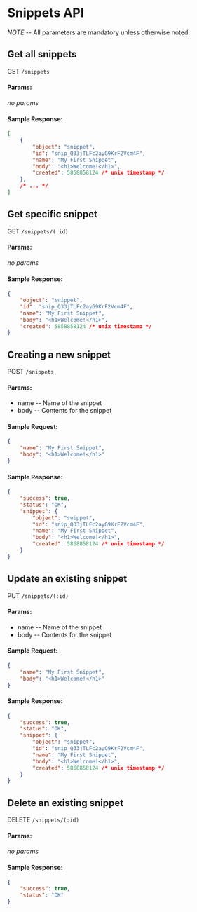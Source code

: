 # Snippets API

*NOTE* -- All parameters are mandatory unless otherwise noted.

## Get all snippets

GET `/snippets`

#### Params:

*no params*

#### Sample Response:

```json
[
    {
        "object": "snippet",
        "id": "snip_Q33jTLFc2ayG9KrF2Vcm4F",
        "name": "My First Snippet",
        "body": "<h1>Welcome!</h1>",
        "created": 5858858124 /* unix timestamp */
    },
    /* ... */
]
```

## Get specific snippet

GET `/snippets/(:id)`

#### Params:

*no params*

#### Sample Response:

```json
{
    "object": "snippet",
    "id": "snip_Q33jTLFc2ayG9KrF2Vcm4F",
    "name": "My First Snippet",
    "body": "<h1>Welcome!</h1>",
    "created": 5858858124 /* unix timestamp */
}
```

## Creating a new snippet

POST `/snippets`

#### Params:

- name       -- Name of the snippet
- body       -- Contents for the snippet

#### Sample Request:

```json
{
    "name": "My First Snippet",
    "body": "<h1>Welcome!</h1>"
}
```

#### Sample Response:

```json
{
    "success": true,
    "status": "OK",
    "snippet": {
        "object": "snippet",
        "id": "snip_Q33jTLFc2ayG9KrF2Vcm4F",
        "name": "My First Snippet",
        "body": "<h1>Welcome!</h1>",
        "created": 5858858124 /* unix timestamp */
    }
}
```

## Update an existing snippet

PUT `/snippets/(:id)`

#### Params:

- name       -- Name of the snippet
- body       -- Contents for the snippet

#### Sample Request:

```json
{
    "name": "My First Snippet",
    "body": "<h1>Welcome!</h1>"
}
```

#### Sample Response:

```json
{
    "success": true,
    "status": "OK",
    "snippet": {
        "object": "snippet",
        "id": "snip_Q33jTLFc2ayG9KrF2Vcm4F",
        "name": "My First Snippet",
        "body": "<h1>Welcome!</h1>",
        "created": 5858858124 /* unix timestamp */
    }
}
```

## Delete an existing snippet

DELETE `/snippets/(:id)`

#### Params:

*no params*

#### Sample Response:

```json
{
    "success": true,
    "status": "OK"
}
```
